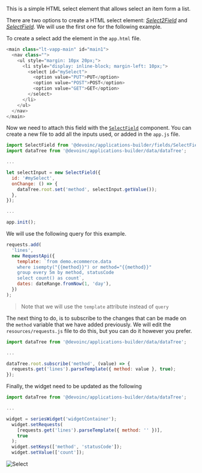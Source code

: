 This is a simple HTML select element that allows select an item form a list.

There are two options to create a HTML select element:
[_Select2Field_](Select2Field.html_) and
[_SelectField_](SelectField.html).
We will use the first one for the following example.

To create a select add the element in the `app.html` file.

```javascript
<main class="lt-vapp-main" id="main1">
  <nav class="">
    <ul style="margin: 10px 20px;">
      <li style="display: inline-block; margin-left: 10px;">
        <select id="mySelect">
          <option value="PUT">PUT</option>
          <option value="POST">POST</option>
          <option value="GET">GET</option>
        </select>
      </li>
    </ul>
  </nav>
</main>
```

Now we need to attach this field with the [`SelectField`](SelectField.html)
component.
You can create a new file to add all the inputs used, or added in the
`app.js` file.

```javascript
import SelectField from '@devoinc/applications-builder/fields/SelectField';
import dataTree from '@devoinc/applications-builder/data/dataTree';

...

let selectInput = new SelectField({
  id: '#mySelect',
  onChange: () => {
    dataTree.root.set('method', selectInput.getValue());
  },
});

...

app.init();
```

We will use the following query for this example.

```javascript
requests.add(
  'lines',
  new RequestApi({
    template: `from demo.ecommerce.data
    where isempty("{{method}}") or method="{{method}}"
    group every 5m by method, statusCode
    select count() as count`,
    dates: dateRange.fromNow(1, 'day'),
  })
);
```

> Note that we will use the `template` attribute instead of `query`

The next thing to do, is to subscribe to the changes that can be made on the
`method` variable that we have added previously.
We will edit the `resources/requests.js` file to do this, but you can do it
however you prefer.

```javascript
import dataTree from '@devoinc/applications-builder/data/dataTree';

...

dataTree.root.subscribe('method', (value) => {
  requests.get('lines').parseTemplate({ method: value }, true);
});
```

Finally, the widget need to be updated as the following

```javascript
import dataTree from '@devoinc/applications-builder/data/dataTree';

...

widget = seriesWidget('widgetContainer');
  widget.setRequests(
    [requests.get('lines').parseTemplate({ method: '' })],
    true
  );
  widget.setKeys(['method', 'statusCode']);
  widget.setValue(['count']);
```

<img src="inputs/select.gif" alt="Select" />
